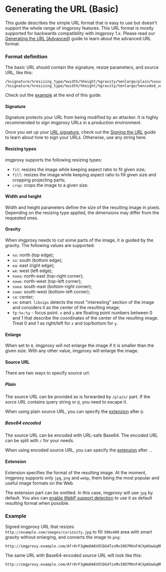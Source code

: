 # Generating the URL (Basic)

This guide describes the simple URL format that is easy to use but doesn't support the whole range of imgproxy features. This URL format is mostly supported for backwards compatibility with imgproxy 1.x. Please read our [Generating the URL (Advanced)](./generating_the_url_advanced.md) guide to learn about the advanced URL format.

### Format definition

The basic URL should contain the signature, resize parameters, and source URL, like this:

```
/%signature/%resizing_type/%width/%height/%gravity/%enlarge/plain/%source_url@%extension
/%signature/%resizing_type/%width/%height/%gravity/%enlarge/%encoded_source_url.%extension
```

Check out the [example](#example) at the end of this guide.

#### Signature

Signature protects your URL from being modified by an attacker. It is highly recommended to sign imgproxy URLs in a production environment.

Once you set up your [URL signature](./configuration.md#url-signature), check out the [Signing the URL](./signing_the_url.md) guide to learn about how to sign your URLs. Otherwise, use any string here.

#### Resizing types

imgproxy supports the following resizing types:

* `fit`: resizes the image while keeping aspect ratio to fit given size;
* `fill`: resizes the image while keeping aspect ratio to fill given size and cropping projecting parts;
* `crop`: crops the image to a given size.

#### Width and height

Width and height parameters define the size of the resulting image in pixels. Depending on the resizing type applied, the dimensions may differ from the requested ones.

#### Gravity

When imgproxy needs to cut some parts of the image, it is guided by the gravity. The following values are supported:

* `no`: north (top edge);
* `so`: south (bottom edge);
* `ea`: east (right edge);
* `we`: west (left edge);
* `noea`: north-east (top-right corner);
* `nowe`: north-west (top-left corner);
* `soea`: south-east (bottom-right corner);
* `sowe`: south-west (bottom-left corner);
* `ce`: center;
* `sm`: smart. `libvips` detects the most "interesting" section of the image and considers it as the center of the resulting image;
* `fp:%x:%y` - focus point. `x` and `y` are floating point numbers between 0 and 1 that describe the coordinates of the center of the resulting image. Treat 0 and 1 as right/left for `x` and top/bottom for `y`.

#### Enlarge

When set to `0`, imgproxy will not enlarge the image if it is smaller than the given size. With any other value, imgproxy will enlarge the image.

#### Source URL

There are two ways to specify source url:

##### Plain

The source URL can be provided as is forwarded by `/plain/` part. If the sorce URL contains query string or `@`, you need to escape it.

When using plain source URL, you can specify the [extension](#extension) after `@`.

##### Base64 encoded

The source URL can be encoded with URL-safe Base64. The encoded URL can be split with `/` for your needs.

When using encoded source URL, you can specify the [extension](#extension) after `.`.

#### Extension

Extension specifies the format of the resulting image. At the moment, imgproxy supports only `jpg`, `png` and `webp`, them being the most popular and useful image formats on the Web.

The extension part can be omitted. In this case, imgproxy will use `jpg` by default. You also can [enable WebP support detection](./configuration.md#webp-support-detection) to use it as default resulting format when possible.

### Example

Signed imgproxy URL that resizes `http://example.com/images/curiosity.jpg` to fill `300x400` area with smart gravity without enlarging, and converts the image to `png`:

```
http://imgproxy.example.com/AfrOrF3gWeDA6VOlDG4TzxMv39O7MXnF4CXpKUwGqRM/fill/300/400/sm/0/plain/http://example.com/images/curiosity.jpg@png
```

The same URL with Base64-encoded source URL will look like this:

```
http://imgproxy.example.com/AfrOrF3gWeDA6VOlDG4TzxMv39O7MXnF4CXpKUwGqRM/fill/300/400/sm/0/aHR0cDovL2V4YW1w/bGUuY29tL2ltYWdl/cy9jdXJpb3NpdHku/anBn.png
```
